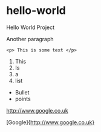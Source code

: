 # hello-world
Hello World Project

Another paragraph

```
<p> This is some text </p>
```

1. This
2. Is
3. a
4. list

* Bullet
* points

http://www.google.co.uk

[Google]{http://www.google.co.uk}
